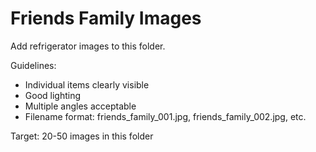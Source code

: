 # Friends Family Images

Add refrigerator images to this folder.

Guidelines:
- Individual items clearly visible
- Good lighting
- Multiple angles acceptable
- Filename format: friends_family_001.jpg, friends_family_002.jpg, etc.

Target: 20-50 images in this folder
